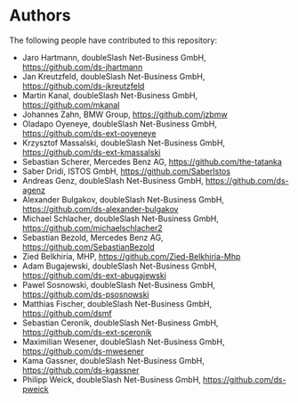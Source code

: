 # Authors

The following people have contributed to this repository:

- Jaro Hartmann, doubleSlash Net-Business GmbH, https://github.com/ds-jhartmann
- Jan Kreutzfeld, doubleSlash Net-Business GmbH, https://github.com/ds-jkreutzfeld
- Martin Kanal, doubleSlash Net-Business GmbH, https://github.com/mkanal
- Johannes Zahn, BMW Group, https://github.com/jzbmw
- Oladapo Oyeneye, doubleSlash Net-Business GmbH, https://github.com/ds-ext-ooyeneye
- Krzysztof Massalski, doubleSlash Net-Business GmbH, https://github.com/ds-ext-kmassalski
- Sebastian Scherer, Mercedes Benz AG, https://github.com/the-tatanka
- Saber Dridi, ISTOS GmbH, https://github.com/SaberIstos
- Andreas Genz, doubleSlash Net-Business GmbH, https://github.com/ds-agenz
- Alexander Bulgakov, doubleSlash Net-Business GmbH, https://github.com/ds-alexander-bulgakov
- Michael Schlacher, doubleSlash Net-Business GmbH, https://github.com/michaelschlacher2
- Sebastian Bezold, Mercedes Benz AG, https://github.com/SebastianBezold
- Zied Belkhiria, MHP, https://github.com/Zied-Belkhiria-Mhp
- Adam Bugajewski, doubleSlash Net-Business GmbH, https://github.com/ds-ext-abugajewski
- Pawel Sosnowski, doubleSlash Net-Business GmbH, https://github.com/ds-psosnowski
- Matthias Fischer, doubleSlash Net-Business GmbH, https://github.com/dsmf
- Sebastian Ceronik, doubleSlash Net-Business GmbH, https://github.com/ds-ext-sceronik
- Maximilian Wesener, doubleSlash Net-Business GmbH, https://github.com/ds-mwesener
- Kama Gassner, doubleSlash Net-Business GmbH, https://github.com/ds-kgassner
- Philipp Weick, doubleSlash Net-Business GmbH, https://github.com/ds-pweick